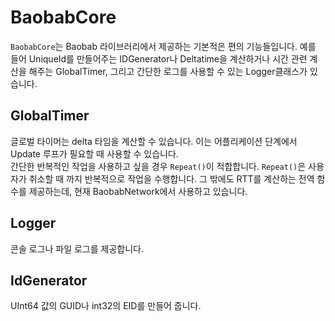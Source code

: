 ﻿# BaobabCore
`BaobabCore`는 Baobab 라이브러리에서 제공하는 기본적은 편의 기능들입니다. 예를 들어 UniqueId를 만들어주는 IDGenerator나 Deltatime을 계산하거나 시간 관련 계산을 해주는 GlobalTimer, 그리고 간단한 로그를 사용할 수 있는 Logger클래스가 있습니다.

## GlobalTimer
글로벌 타이머는 delta 타임을 계산할 수 있습니다. 이는 어플리케이션 단계에서 Update 루프가 필요할 때 사용할 수 있습니다.  
간단한 반복적인 작업을 사용하고 싶을 경우 `Repeat()`이 적합합니다. `Repeat()`은 사용자가 취소할 때 까지 반복적으로 작업을 수행합니다.
그 밖에도 RTT를 계산하는 전역 함수를 제공하는데, 현재 BaobabNetwork에서 사용하고 있습니다.

## Logger
콘솔 로그나 파일 로그를 제공합니다.

## IdGenerator
UInt64 값의 GUID나 int32의 EID를 만들어 줍니다.